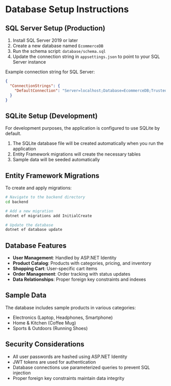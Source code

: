 # Database Setup Instructions

## SQL Server Setup (Production)

1. Install SQL Server 2019 or later
2. Create a new database named `EcommerceDB`
3. Run the schema script: `database/schema.sql`
4. Update the connection string in `appsettings.json` to point to your SQL Server instance

Example connection string for SQL Server:
```json
{
  "ConnectionStrings": {
    "DefaultConnection": "Server=localhost;Database=EcommerceDB;Trusted_Connection=true;TrustServerCertificate=true;"
  }
}
```

## SQLite Setup (Development)

For development purposes, the application is configured to use SQLite by default.

1. The SQLite database file will be created automatically when you run the application
2. Entity Framework migrations will create the necessary tables
3. Sample data will be seeded automatically

## Entity Framework Migrations

To create and apply migrations:

```bash
# Navigate to the backend directory
cd backend

# Add a new migration
dotnet ef migrations add InitialCreate

# Update the database
dotnet ef database update
```

## Database Features

- **User Management**: Handled by ASP.NET Identity
- **Product Catalog**: Products with categories, pricing, and inventory
- **Shopping Cart**: User-specific cart items
- **Order Management**: Order tracking with status updates
- **Data Relationships**: Proper foreign key constraints and indexes

## Sample Data

The database includes sample products in various categories:
- Electronics (Laptop, Headphones, Smartphone)
- Home & Kitchen (Coffee Mug)
- Sports & Outdoors (Running Shoes)

## Security Considerations

- All user passwords are hashed using ASP.NET Identity
- JWT tokens are used for authentication
- Database connections use parameterized queries to prevent SQL injection
- Proper foreign key constraints maintain data integrity

